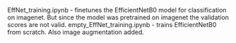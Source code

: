 EffNet_training.ipynb - finetunes the EfficientNetB0 model for classification on imagenet. But since the model was pretrained on imagenet the validation scores are not valid.
empty_EffNet_training.ipynb - trains EfficientNetB0 from scratch. Also image augmentation added.
